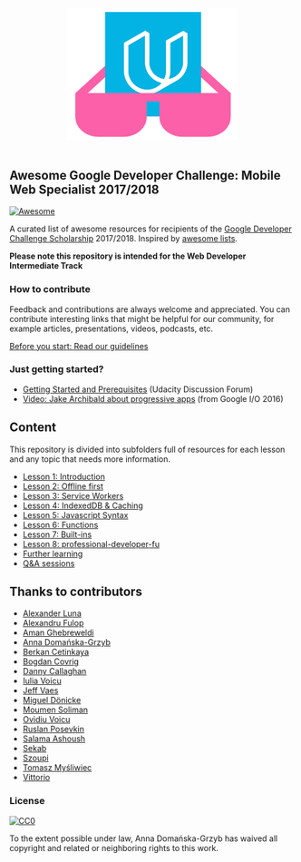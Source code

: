 <p align="center">
  <br>
  <img width="300" src="./awesome_gmws_logo.png" alt="logo of repository">
  <br>
  <br>
</p>

## Awesome Google Developer Challenge: Mobile Web Specialist 2017/2018
[![Awesome](https://awesome.re/badge.svg)](https://awesome.re)

A curated list of awesome resources for recipients of the [Google Developer Challenge Scholarship](https://www.udacity.com/google-scholarships) 2017/2018.
Inspired by [awesome lists](https://github.com/sindresorhus/awesome).

**Please note this repository is intended for the Web Developer Intermediate Track**

### How to contribute

Feedback and contributions are always welcome and appreciated.
You can contribute interesting links that might be helpful for our community, for example articles, presentations, videos, podcasts, etc.

[Before you start: Read our guidelines](contributing.md)

### Just getting started?

- [Getting Started and Prerequisites](https://discussions.udacity.com/t/getting-started-and-prerequisites/418485?u=haitec) (Udacity Discussion Forum)
- [Video: Jake Archibald about progressive apps](https://www.youtube.com/watch?v=cmGr0RszHc8) (from Google I/O 2016)

## Content

This repository is divided into subfolders full of resources for each lesson and any topic that needs more information.

* [Lesson 1: Introduction](introduction/README.md)
* [Lesson 2: Offline first](offlineFirst/README.md)
* [Lesson 3: Service Workers](serviceWorker/README.md)
* [Lesson 4: IndexedDB & Caching](indexedDB/README.md)
* [Lesson 5: Javascript Syntax](javascriptSyntax/README.md)
* [Lesson 6: Functions](functions/README.md)
* [Lesson 7: Built-ins](built-ins/README.md)
* [Lesson 8: professional-developer-fu](professional-developer-fu/README.md)
* [Further learning](furtherLearning/README.md)
* [Q&A sessions](ama-sessions/README.md)

## Thanks to contributors

* [Alexander Luna](https://github.com/Mycroft1891)
* [Alexandru Fulop](https://github.com/alexandrufulop)
* [Aman Ghebreweldi](https://github.com/Agheb)
* [Anna Domańska-Grzyb](https://github.com/DomanskaGrzyb)
* [Berkan Cetinkaya](https://github.com/Berc21)
* [Bogdan Covrig](https://github.com/bogdaaamn)
* [Danny Callaghan](https://github.com/dannycallaghan)
* [Iulia Voicu](https://github.com/Sugahzor)
* [Jeff Vaes](https://github.com/jvaes)
* [Miguel Dönicke](https://github.com/Haitec)
* [Moumen Soliman](https://github.com/moumen-soliman)
* [Ovidiu Voicu](https://github.com/odv)
* [Ruslan Posevkin](https://github.com/RusPosevkin)
* [Salama Ashoush](https://github.com/salamaashoush)
* [Sekab](https://github.com/amrtaher1234)
* [Szoupi](https://github.com/szoupi)
* [Tomasz Myśliwiec](https://github.com/tomekmy)
* [Vittorio](https://github.com/vee-mo)

### License

[![CC0](http://mirrors.creativecommons.org/presskit/buttons/88x31/svg/cc-zero.svg)](https://creativecommons.org/publicdomain/zero/1.0/)

To the extent possible under law, Anna Domańska-Grzyb has waived all copyright and related or neighboring rights to this work.

